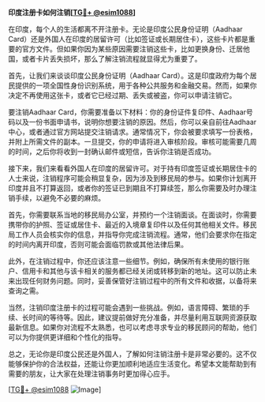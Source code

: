 **印度注册卡如何注销[[TG💪+ @esim1088](https://t.me/s/esim1088)]**

在印度，每个人的生活都离不开注册卡。无论是印度公民身份证明（Aadhaar Card）还是外国人在印度的居留许可（比如签证或长期居住卡），这些卡片都是重要的官方文件。但如果你因为某些原因需要注销这些卡，比如更换身份、迁居他国，或者卡片丢失损坏，那么了解注销流程就显得尤为重要了。

首先，让我们来谈谈印度公民身份证明（Aadhaar Card）。这是印度政府为每个居民提供的一项全国性身份识别系统，用于各种公共服务和金融交易。然而，如果你决定不再使用这张卡，或者它已经过期、丢失或被盗，你可以申请注销它。

要注销Aadhaar Card，你需要准备以下材料：你的身份证件复印件、Aadhaar号码以及一份书面申请书，说明你想要注销的原因。然后，你可以亲自前往Aadhaar中心，或者通过官方网站提交注销请求。通常情况下，你会被要求填写一份表格，并附上所需文件的副本。一旦提交，你的申请将进入审核阶段。审核可能需要几周的时间，之后你将收到一封确认邮件或短信，告诉你注销是否成功。

接下来，我们来看看外国人在印度的居留许可。对于持有印度签证或长期居住卡的人士来说，注销程序可能会稍显复杂，因为涉及到移民局的参与。如果你计划离开印度并且不打算返回，或者你的签证已到期且不打算续签，那么你需要及时办理注销手续，以避免不必要的麻烦。

首先，你需要联系当地的移民局办公室，并预约一个注销面谈。在面谈时，你需要携带你的护照、签证或居住卡、最近的入境章复印件以及任何其他相关文件。移民局工作人员会核实你的信息，并指导你完成注销流程。通常，他们会要求你在指定的时间内离开印度，否则可能会面临罚款或其他法律后果。

此外，在注销过程中，你还应该注意一些细节。例如，确保所有未使用的银行账户、信用卡和其他与该卡相关的服务都已经关闭或转移到新的地址。这可以防止未来出现任何财务问题。同时，妥善保管好注销过程中的所有文件和收据，以备将来查询之需。

当然，注销印度注册卡的过程可能会遇到一些挑战。例如，语言障碍、繁琐的手续、长时间的等待等。因此，建议提前做好充分准备，并尽量利用互联网资源获取最新信息。如果你对流程不太熟悉，也可以考虑寻求专业的移民顾问的帮助，他们可以为你提供更详细和个性化的指导。

总之，无论你是印度公民还是外国人，了解如何注销注册卡是非常必要的。这不仅能够保护你的合法权益，还能让你更加顺利地适应生活变化。希望本文能帮助到有需要的朋友，让大家在处理注销事务时更加得心应手。

[[TG💪+ @esim1088](https://t.me/s/esim1088) ![Image](https://i.postimg.cc/4NQfJmqS/Snipaste-2025-05-13-00-14-12.png)]